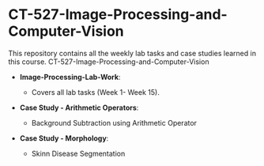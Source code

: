 # CT-527-Image-Processing-and-Computer-Vision
This repository contains all the weekly lab tasks and case studies learned in this course.
CT-527-Image-Processing-and-Computer-Vision

- **Image-Processing-Lab-Work**:
  - Covers all lab tasks (Week 1- Week 15).

- **Case Study - Arithmetic Operators**:
  - Background Subtraction using Arithmetic Operator

- **Case Study - Morphology**:
  - Skinn Disease Segmentation